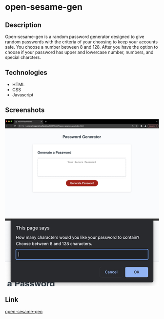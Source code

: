 # open-sesame-gen

## Description
<p>
    Open-sesame-gen is a random password generator designed to give random passwords with the criteria of your choosing to keep your accounts safe. You choose a number between 8 and 128. After you have the option to choose if your password has upper and lowercase number, numbers, and special charcters. 
</p>

## Technologies
<ul>
    <li> HTML
    <li> CSS
    <li> Javascript
</ul>

## Screenshots
<img src="assets/images/screenshot 1.jpg" alt="">
<img src="assets/images/screenshot 2.jpg" alt="">


## Link
[open-sesame-gen]()
